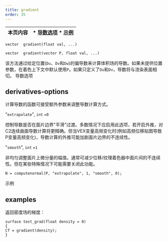 ```yaml
---
title: gradient
order: 35
---
```

| 本页内容 | * [导数选项](#derivatives-options) * [示例](#examples) |
| --- | --- |

`vector  gradient(float val, ...)`

`vector  gradient(vector P, float val, ...)`

该方法通过给定位置(`Du`、`Dv`和`Dw`)的偏导数来计算体积场的导数。如果未提供位置参数，在着色上下文中默认使用`P`。如果只定义了`Du`和`Dv`，导数将与渲染表面相切。
导数选项

## derivatives-options

计算导数的函数可接受额外参数来调整导数计算方式。

"`extrapolate`",
`int`
`=0`

控制导数是否在面片边界"平滑"过渡。多数情况下应启用此选项，若开启外推，对C2连续曲面导数计算将更精确。但当VEX变量高频变化时(例如高频位移贴图导致P变量高频变化)，导数计算的外推可能加剧面片边界的不连续性。

"`smooth`",
`int`
`=1`

非均匀调整面片上微分量的幅值。通常可减少位移/纹理着色器中面片间的不连续性。但在某些特殊情况下可能需要关闭此功能。

```vex
N = computenormal(P, "extrapolate", 1, "smooth", 0);

```

示例

## examples

返回密度场的梯度：

```vex
surface test_grad(float density = 0)
{
Cf = gradient(density);
}

```

